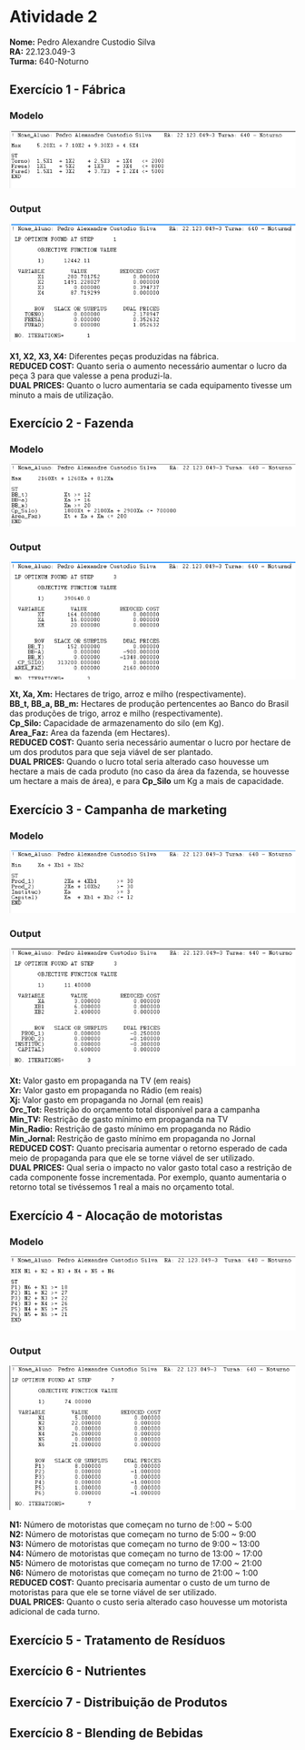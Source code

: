 # Atividade 2

**Nome:** Pedro Alexandre Custodio Silva  
**RA:** 22.123.049-3  
**Turma:** 640-Noturno  

## Exercício 1 - Fábrica

### Modelo

![](Modelo_ex1.png)

### Output

![](Output_ex1.png)

**X1, X2, X3, X4:** Diferentes peças produzidas na fábrica.  
**REDUCED COST:** Quanto seria o aumento necessário aumentar o lucro da peça 3 para que valesse a pena produzi-la.  
**DUAL PRICES:** Quanto o lucro aumentaria se cada equipamento tivesse um minuto a mais de utilização.

## Exercício 2 - Fazenda

### Modelo

![](Modelo_ex2.png)

### Output

![](Output_ex2.png)

**Xt, Xa, Xm:** Hectares de trigo, arroz e milho (respectivamente).  
**BB_t, BB_a, BB_m:** Hectares de produção pertencentes ao Banco do Brasil das produções de trigo, arroz e milho (respectivamente).  
**Cp_Silo:** Capacidade de armazenamento do silo (em Kg).  
**Area_Faz:** Area da fazenda (em Hectares).  
**REDUCED COST:** Quanto seria necessário aumentar o lucro por hectare de um dos produtos para que seja viável de ser plantado.  
**DUAL PRICES:** Quando o lucro total seria alterado caso houvesse um hectare a mais de cada produto (no caso da área da fazenda, se houvesse um hectare a mais de área), e para **Cp_Silo** um Kg a mais de capacidade.

## Exercício 3 - Campanha de marketing

### Modelo

![](Modelo_ex3.png)

### Output

![](Output_ex3.png)

**Xt:** Valor gasto em propaganda na TV (em reais)  
**Xr:** Valor gasto em propaganda no Rádio (em reais)  
**Xj:** Valor gasto em propaganda no Jornal (em reais)  
**Orc_Tot:** Restrição do orçamento total disponível para a campanha  
**Min_TV:** Restrição de gasto mínimo em propaganda na TV  
**Min_Radio:** Restrição de gasto mínimo em propaganda no Rádio  
**Min_Jornal:** Restrição de gasto mínimo em propaganda no Jornal  
**REDUCED COST:** Quanto precisaria aumentar o retorno esperado de cada meio de propaganda para que ele se torne viável de ser utilizado.  
**DUAL PRICES:** Qual seria o impacto no valor gasto total caso a restrição de cada componente fosse incrementada. Por exemplo, quanto aumentaria o retorno total se tivéssemos 1 real a mais no orçamento total.

## Exercício 4 - Alocação de motoristas

### Modelo

![](Modelo_ex4.png)

### Output

![](Output_ex4.png)

**N1:** Número de motoristas que começam no turno de !:00 ~ 5:00  
**N2:** Número de motoristas que começam no turno de 5:00 ~ 9:00  
**N3:** Número de motoristas que começam no turno de 9:00 ~ 13:00  
**N4:** Número de motoristas que começam no turno de 13:00 ~ 17:00  
**N5:** Número de motoristas que começam no turno de 17:00 ~ 21:00  
**N6:** Número de motoristas que começam no turno de 21:00 ~ 1:00  
**REDUCED COST:** Quanto precisaria aumentar o custo de um turno de motoristas para que ele se torne viável de ser utilizado.  
**DUAL PRICES:** Quanto o custo seria alterado caso houvesse um motorista adicional de cada turno.

## Exercício 5 - Tratamento de Resíduos

## Exercício 6 - Nutrientes

## Exercício 7 - Distribuição de Produtos

## Exercício 8 - Blending de Bebidas
